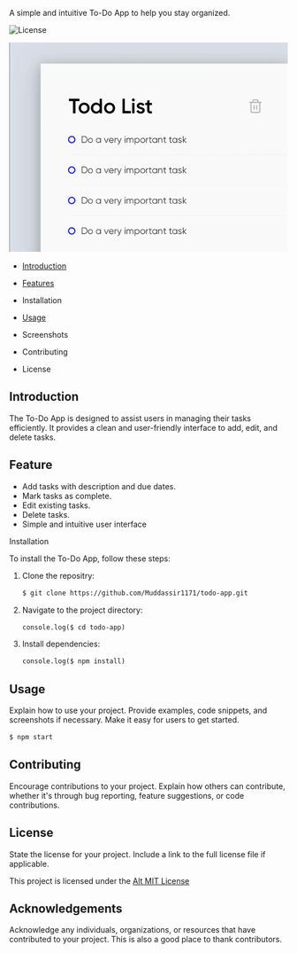 A simple and intuitive To-Do App to help you stay organized.

<!-- ![License](https://github.com/Muddassir1171/sampleTest/blob/master/LICENSE) -->
![License](https://camo.githubusercontent.com/6552afb9038154d801c50b6e55a76db78a6787a8d6e2b5252a44864503c52887/68747470733a2f2f696d672e736869656c64732e696f2f62616467652f4c6963656e73652d4d49542d626c75652e737667)


![Alt text Gif image](./a.gif)

- [Introduction](https://github.com/muhammadilyas28/CA41/blob/master/readme.md#introduction)
  
- [Features](https://github.com/muhammadilyas28/CA41/blob/master/readme.md#feature)
  
- Installation
- [Usage](https://github.com/muhammadilyas28/CA41/blob/master/readme.md#usage)
- Screenshots
- Contributing
- License
  
Introduction
---
The To-Do App is designed to assist users in managing their tasks efficiently. It provides a clean and user-friendly interface to add, edit, and delete tasks.

Feature
---
- Add tasks with description and due dates.
- Mark tasks as complete.
- Edit existing tasks.
- Delete tasks.
- Simple and intuitive user interface

Installation

To install the To-Do App, follow these steps:
1. Clone the repositry:
   
   ```Markdown
   $ git clone https://github.com/Muddassir1171/todo-app.git
   ```
2. Navigate to the project directory:
   
   ```Markdown
   console.log($ cd todo-app)
   ```
   
3. Install dependencies:
   ```Markdown
   console.log($ npm install)
   ```
Usage
---
Explain how to use your project. Provide examples, code snippets, and screenshots if necessary. Make it easy for users to get started.

```bash
$ npm start
```
Contributing
---
Encourage contributions to your project. Explain how others can contribute, whether it's through bug reporting, feature suggestions, or code contributions.

License
---
State the license for your project. Include a link to the full license file if applicable.

This project is licensed under the [Alt MIT License](https://opensource.org/license/mit)

Acknowledgements
---
Acknowledge any individuals, organizations, or resources that have contributed to your project. This is also a good place to thank contributors.